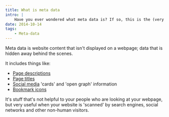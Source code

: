 ```yaml
---
title: What is meta data
intro: |
    Have you ever wondered what meta data is? If so, this is the (very brief!) article for you.
date: 2014-10-14
tags:
    - Meta-data
---
```


Meta data is website content that isn't displayed on a webpage; data that is hidden away behind the scenes.

It includes things like:

- [Page descriptions](/blog/page-descriptions)
- [Page titles](/blog/page-titles)
- [Social media](/blog/giving-social-media-the-right-information) 'cards' and 'open graph' information
- [Bookmark icons](/blog/bookmark-icons)

It's stuff that's not helpful to your people who are looking at your webpage, but very useful when your website is 'scanned' by search engines, social networks and other non-human visitors.
